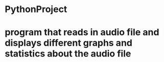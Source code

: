 # PythonProject
# program that reads in audio file and displays different graphs and statistics about the audio file
